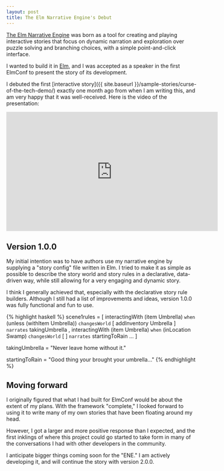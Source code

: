 ```yaml
---
layout: post
title: The Elm Narrative Engine's Debut
---
```


[The Elm Narrative Engine](http://package.elm-lang.org/packages/jschomay/elm-narrative-engine/1.0.0) was born as a tool for creating and playing interactive stories that focus on dynamic narration and exploration over puzzle solving and branching choices, with a simple point-and-click interface.

I wanted to build it in [Elm](http://elm-lang.org/), and I was accepted as a speaker in the first ElmConf to present the story of its development.

I debuted the first [interactive story]({{ site.baseurl }}/sample-stories/curse-of-the-tech-demo/) exactly one month ago from when I am writing this, and am very happy that it was well-received.  Here is the video of the presentation:

<iframe width="560" height="315" src="https://www.youtube-nocookie.com/embed/t8RSxzpw1Yw" frameborder="0" allowfullscreen></iframe>

<span></span>
<!--more-->

## Version 1.0.0

My initial intention was to have authors use my narrative engine by supplying a "story config" file written in Elm.  I tried to make it as simple as possible to describe the story world and story rules in a declarative, data-driven way, while still allowing for a very engaging and dynamic story.

I think I generally achieved that, especially with the declarative story rule builders.  Although I still had a list of improvements and ideas, version 1.0.0 was fully functional and fun to use.

{% highlight haskell %}
scene1rules =
    [ interactingWith (item Umbrella)
        `when` (unless (withItem Umbrella))
        `changesWorld` [ addInventory Umbrella ]
        `narrates` takingUmbrella
    , interactingWith (item Umbrella)
        `when` (inLocation Swamp)
        `changesWorld` [ ]
        `narrates` startingToRain
    ...
    ]

takingUmbrella =
    "Never leave home without it."

startingToRain =
    "Good thing your brought your umbrella..."
{% endhighlight %}

## Moving forward

I originally figured that what I had built for ElmConf would be about the extent of my plans.  With the framework "complete," I looked forward to using it to write many of my own stories that have been floating around my head.

However, I got a larger and more positive response than I expected, and the first inklings of where this project could go started to take form in many of the conversations I had with other developers in the community.

I anticipate bigger things coming soon for the "ENE."  I am actively developing it, and will continue the story with version 2.0.0.
